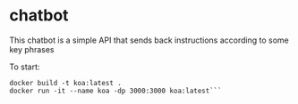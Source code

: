 # chatbot
This chatbot is a simple API that sends back instructions according to some key phrases

To start:
```git clone git@github.com:anastasiyakiianova/chatbot.git
docker build -t koa:latest .
docker run -it --name koa -dp 3000:3000 koa:latest```